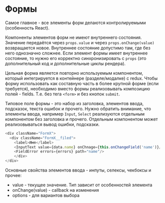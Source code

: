 # Формы

Самое главное - все элементы форм делаются контролируемыми (особенность React). 

Компоненты элементов форм не имеют внутреннего состояния. Значение передаётся через `props.value` 
и через `props.onChange(value)` возвращается новое. Внутреннее состояние допустимо там, где без 
него однозначно сложнее. Если элемент формы имеет внутреннее состояние, то нужно его корректно 
синхронизировать с `props` (это дополнительный код и дополнительные циклы рендера).

Цельная форма является повторно используемым компонентом, который интегрируется в контейнере 
(разделе/модалке) с redux. Чтобы форму использовать как составную часть в более крупной форме 
(если требуется), необходимо вместо формы реализовывать композицию полей - fields. 
Т.е. без тега `<form>` и без кнопок `submit`.

Типовое поле формы - это набор из заголовка, элементов ввода, подсказок, текста ошибок и прочего. 
Нужно обратить внимание, что элементы ввода, например `Input`, `Select` реализуются отдельным 
компонентом без заголовка и прочего. Отдельным компонентом может реализовываться вывод ошибки, 
подсказки. 

```javascript
<div className="FormX">
  <div className="FormX__filed">
    <label>Имя</label>
    <InputText value={data.name} onChnage={this.onChangeField('name')}/>
    <FieldError errors={errors} path="name"/>
    </div>
</div>
```

Основные свойства элементов ввода - инпуты, селексы, чекбоксы и прочее:

- value - текущее значение. Тип зависит от особенностей элемента 
- onChange(value) - callback на изменения
- options - для вариантов выбора
